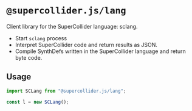 # `@supercollider.js/lang`

Client library for the SuperCollider language: sclang.

- Start `sclang` process
- Interpret SuperCollider code and return results as JSON.
- Compile SynthDefs written in the SuperCollider language and return byte code.


## Usage

```js
import SCLang from "@supercollider.js/lang";

const l = new SCLang();
```
